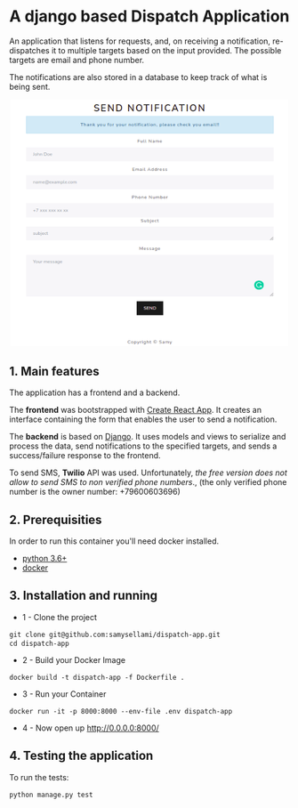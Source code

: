 # A django based Dispatch Application

An application that listens for requests, and, on receiving a notification, re-dispatches it to multiple targets based on the input provided.
The possible targets are email and phone number.

The notifications are also stored in a database to keep track of what is being sent.

<!-- ![Dispatch App](interface.png?raw=true 'Dispatch App') -->

<p align="center">
  <img src="https://github.com/samysellami/dispatch-app/blob/master/interface.png" width="500"/>
</p>

## 1. Main features

The application has a frontend and a backend.

The **frontend** was bootstrapped with [Create React App](https://github.com/facebook/create-react-app).
It creates an interface containing the form that enables the user to send a notification.

The **backend** is based on [Django](https://docs.djangoproject.com/).
It uses models and views to serialize and process the data, send notifications to the specified targets, and sends a success/failure response to the frontend.

To send SMS, **Twilio** API was used. Unfortunately, _the free version does not allow to send SMS to non verified phone numbers_.,
(the only verified phone number is the owner number: +79600603696)

## 2. Prerequisities

In order to run this container you'll need docker installed.

-   [python 3.6+](https://www.python.org/downloads/)
-   [docker](https://docs.docker.com/get-docker/)

## 3. Installation and running

-   1 - Clone the project

```
git clone git@github.com:samysellami/dispatch-app.git
cd dispatch-app
```

-   2 - Build your Docker Image

```
docker build -t dispatch-app -f Dockerfile .
```

-   3 - Run your Container

```
docker run -it -p 8000:8000 --env-file .env dispatch-app
```

-   4 - Now open up http://0.0.0.0:8000/

## 4. Testing the application

To run the tests:

```
python manage.py test
```
